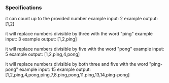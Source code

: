 ### Specifications

it can count up to the provided number
example input: 2
example output: [1,2]

it will replace numbers divisible by three with the word "ping"
example input: 3
example output: [1,2,ping]

it will replace numbers divisible by five with the word "pong"
example input: 5
example output: [1,2,ping,4,pong]

it will replace numbers divisible by both three and five with the word "ping-pong"
example input: 15
example output: [1,2,ping,4,pong,ping,7,8,ping,pong,11,ping,13,14,ping-pong]
